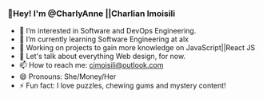 ### 👋Hey! I'm @CharlyAnne ||Charlian Imoisili 
 
- 👀 I’m interested in Software and DevOps Engineering.
- 🌱 I’m currently learning Software Engineering at alx
- 🔭 Working on projects to gain more knowledge on JavaScript||React JS
- 💬 Let's talk about everything Web design, for now.
- 📫 How to reach me: cimoisili@outlook.com
- 😄 Pronouns: She/Money/Her
- ⚡ Fun fact: I love puzzles, chewing gums and mystery content!
